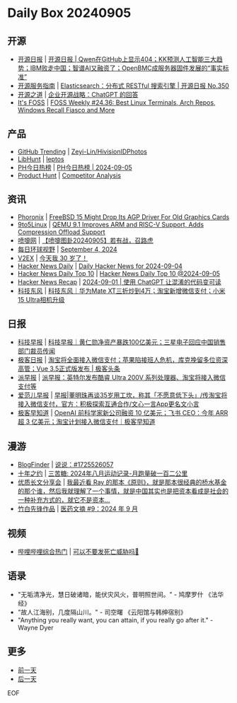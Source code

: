 # Daily Box 20240905

## 开源
- [开源日报](https://www.oschina.net/news/column?columnId=25) | [开源日报 | Qwen在GitHub上显示404；KK预测人工智能三大趋势；IBM败走中国；智谱AI又融资了；OpenBMC成服务器固件发展的“事实标准”](https://www.oschina.net/news/310600)
- [开源服务指南](https://osguider.com/blog/) | [Elasticsearch：分布式 RESTful 搜索引擎 | 开源日报 No.350](https://osguider.com/blog/post/daily/daily-350/)
- [开源之道](https://opensourceway.community/) | [企业开源战略：ChatGPT 的回答](https://www.opensourceway.community/posts/open-source-program-office/open-source-as-strategy-answered-by-chatgpt/)
- [It's FOSS](https://itsfoss.com/) | [FOSS Weekly #24.36: Best Linux Terminals, Arch Repos, Windows Recall Fiasco and More](https://itsfoss.com/newsletter/foss-weekly-24-36/)

## 产品
- [GitHub Trending](https://github.com/trending?since=daily) | [Zeyi-Lin/HivisionIDPhotos](https://github.com/Zeyi-Lin/HivisionIDPhotos)
- [LibHunt](https://www.libhunt.com/) | [leptos](https://www.libhunt.com/r/leptos)
- [PH今日热榜](https://decohack.com/category/producthunt/) | [PH今日热榜 | 2024-09-05](https://decohack.com/producthunt-daily-24-09-05/)
- [Product Hunt](https://www.producthunt.com) | [Competitor Analysis](https://www.producthunt.com/posts/competitor-analysis)

## 资讯
- [Phoronix](https://www.phoronix.com/) | [FreeBSD 15 Might Drop Its AGP Driver For Old Graphics Cards](https://www.phoronix.com/news/FreeBSD-15.0-Might-Drop-AGP)
- [9to5Linux](https://9to5linux.com/) | [QEMU 9.1 Improves ARM and RISC-V Support, Adds Compression Offload Support](https://9to5linux.com/qemu-9-1-improves-arm-and-risc-v-support-adds-compression-offload-support)
- [喷嚏网](http://www.dapenti.com/blog/blog.asp?subjectid=70&name=xilei) | [【喷嚏图卦20240905】若有战，召路虎](http://www.dapenti.com/blog/more.asp?name=xilei&id=180975)
- [每日环球视野](https://idai.ly/) | [September 4, 2024](http://m.idai.ly/se/a193iG?1725379200)
- [V2EX](https://www.v2ex.com/) | [今天我 30 岁了！](https://www.v2ex.com/t/1070454)
- [Hacker News Daily](https://www.daemonology.net/hn-daily/) | [Daily Hacker News for 2024-09-04](https://www.daemonology.net/hn-daily/2024-09-04.html)
- [Hacker News Daily Top 10](https://github.com/headllines/hackernews-daily) | [Hacker News Daily Top 10 @2024-09-05](https://github.com/headllines/hackernews-daily/issues/1518)
- [Hacker News Recap](https://www.xiaoyuzhoufm.com/podcast/6456fdfc0a8e51c73e68d0cd) | [2024-09-01 | 使用 ChatGPT 让混淆的代码变可读](https://www.xiaoyuzhoufm.com/episode/66d47ec34a0f950f84bc9496)
- [科技东风](https://m.smzdm.com/tag/tn0400v/) | [科技东风｜华为Mate XT三折炒到4万；淘宝新增微信支付；小米15 Ultra相机升级](https://post.m.smzdm.com/p/agq69gkd/)

## 日报
- [科技早报](https://www.jiemian.com/lists/459.html) | [科技早报｜黄仁勋净资产暴跌100亿美元；三星电子回应中国销售部门裁员传闻](https://www.jiemian.com/article/11677214.html)
- [极客日报](https://blog.csdn.net/csdngeeknews) | [淘宝将全面接入微信支付；苹果陷接班人危机，库克挽留多位资深高管；Vue 3.5正式版发布 | 极客头条](https://blog.csdn.net/weixin_39786569/article/details/141925595)
- [派早报](https://sspai.com/tag/%E6%B4%BE%E6%97%A9%E6%8A%A5) | [派早报：英特尔发布酷睿 Ultra 200V 系列处理器、淘宝将接入微信支付等](https://sspai.com/post/92033)
- [爱范儿早报](https://www.ifanr.com/category/ifanrnews) | [早报|董明珠再谈35岁用工坎，称其「不愿意低下头」/传淘宝将接入微信支付，官方：积极探索互通合作/文心一言App更名文小言](https://www.ifanr.com/1598310)
- [极客早知道](https://www.geekpark.net/column/74) | [OpenAI 前科学家新公司融资 10 亿美元；飞书 CEO：今年 ARR 超 3 亿美元；淘宝计划接入微信支付｜极客早知道](https://www.geekpark.net/news/340181)

## 漫游
- [BlogFinder](https://bf.zzxworld.com/) | [说说：#1725526057](https://www.yssk.cn/riji/74fce2f8.html?utm_source=blogfinder)
- [十年之约](https://www.foreverblog.cn/feeds.html) | [三苦糖: 2024年八月运动记录-月跑量破一百二公里](https://mikusugar.me/2024/09/05/202408_Sport/)
- [优质长文分享会](https://m.okjike.com/topics/56d2fabe7cb3331100467e2b) | [我最近看 Ray 的那本《原则》，就是那本很经典的桥水基金的那个谁，然后我就理解了一个事情，就是中国其实也是把资本看成是社会的一种补充方式的，就它不是资本...](https://m.okjike.com/originalPosts/66d9509ea0d6d2ffc48d9136)
- [竹白先锋作品](https://www.zhubai.wiki/) | [医药文摘 #9：2024 年 9 月](https://open.zhubai.wiki/a/l/t/z/pl/mednotes/2443344209386762240)

## 视频
- [哔哩哔哩综合热门](https://www.bilibili.com/v/popular/all/) | [可以不要发死亡威胁吗🥲](https://b23.tv/BV19epKeWEK4)

## 语录
- "无垢清净光，慧日破诸暗，能伏灾风火，普明照世间。" - 鸠摩罗什 《法华经》
- "故人江海别，几度隔山川。" - 司空曙 《云阳馆与韩绅宿别》
- "Anything you really want, you can attain, if you really go after it." - Wayne Dyer

## 更多
- [前一天](daily-box-20240904.md)
- [后一天](daily-box-20240906.md)

EOF